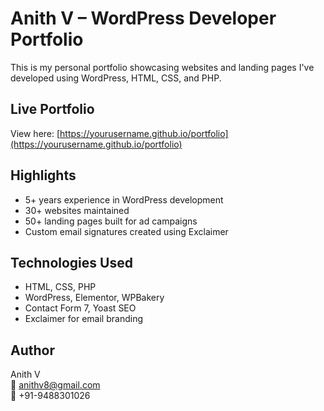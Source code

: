 # Anith V – WordPress Developer Portfolio

This is my personal portfolio showcasing websites and landing pages I've developed using WordPress, HTML, CSS, and PHP.

## Live Portfolio

View here: [https://yourusername.github.io/portfolio](https://yourusername.github.io/portfolio)

## Highlights

- 5+ years experience in WordPress development
- 30+ websites maintained
- 50+ landing pages built for ad campaigns
- Custom email signatures created using Exclaimer

## Technologies Used

- HTML, CSS, PHP
- WordPress, Elementor, WPBakery
- Contact Form 7, Yoast SEO
- Exclaimer for email branding

## Author

Anith V  
📧 anithv8@gmail.com  
📱 +91-9488301026
